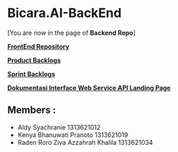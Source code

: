 # Bicara.AI-BackEnd

[You are now in the page of **Backend Repo**]

[**FrontEnd Repository**](https://github.com/b0ft/Bicara.AI-FrontEnd)

[**Product Backlogs**](https://b0ft.notion.site/b0ft/e39a399da64d4735b4841c51a492407a?v=50a7a88d966f40bbb90b0934a7503e08)

[**Sprint Backlogs**](https://b0ft.notion.site/b0ft/c389b2a9568c4419b87fca046d5e9ff3?v=3dc2e43a251145fbbe7866e6d9a54e72)

[**Dokumentasi Interface Web Service API Landing Page**](https://documenter.getpostman.com/view/19255819/2s8YmSqze2)

## Members :
- Aldy Syachranie 1313621012
- Kenya Bhanuwati Pranoto 1313621019
- Raden Roro Ziva Azzahrah Khalila 1313621034
